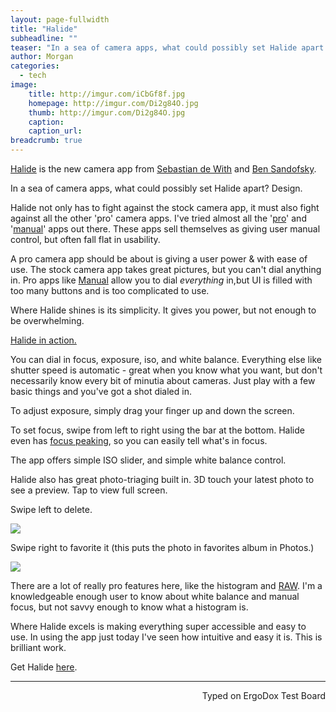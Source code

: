 ```yaml
---
layout: page-fullwidth
title: "Halide"
subheadline: ""
teaser: "In a sea of camera apps, what could possibly set Halide apart: Design."
author: Morgan
categories:
  - tech
image:
    title: http://imgur.com/iCbGf8f.jpg
    homepage: http://imgur.com/Di2g84O.jpg
    thumb: http://imgur.com/Di2g84O.jpg
    caption:
    caption_url:
breadcrumb: true
---
```


[Halide](http://halide.cam/) is the new camera app from [Sebastian de With](https://twitter.com/sdw) and [Ben Sandofsky](https://twitter.com/sandofsky).

In a sea of camera apps, what could possibly set Halide apart? Design.

Halide not only has to fight against the stock camera app, it must also fight against all the other 'pro' camera apps. I've tried almost all the '[pro](https://itunes.apple.com/us/app/id329670577?mt=8)' and '[manual](https://itunes.apple.com/us/app/manual-raw-custom-exposure-camera/id917146276?mt=8)' apps out there. These apps sell themselves as giving user manual control, but often fall flat in usability.

A pro camera app should be about is giving a user power & with ease of use. The stock camera app takes great pictures, but you can't dial anything in. Pro apps like [Manual](https://itunes.apple.com/us/app/manual-raw-custom-exposure-camera/id917146276?mt=8) allow you to dial *everything* in,but UI is filled with too many buttons and is too complicated to use.

Where Halide shines is its simplicity. It gives you power, but not enough to be overwhelming. 

<a class="embedly-card" href="https://gfycat.com/GlossyMiserlyDrafthorse">Halide in action.</a>
<script async src="//cdn.embedly.com/widgets/platform.js" charset="UTF-8"></script>

You can dial in focus, exposure, iso, and white balance. Everything else like shutter speed is automatic - great when you know what you want, but don't necessarily know every bit of minutia about cameras. Just play with a few basic things and you've got a shot dialed in.

To adjust exposure, simply drag your finger up and down the screen.

To set focus, swipe from left to right using the bar at the bottom. Halide even has [focus peaking](https://en.m.wikipedia.org/wiki/Focus_peaking), so you can easily tell what's in focus.

The app offers simple ISO slider, and simple  white balance control.

Halide also has great photo-triaging built in. 3D touch your latest photo to see a preview. Tap to view full screen.

Swipe left to delete.

![](http://imgur.com/j6TIRQW.jpg)

Swipe right to favorite it (this puts the photo in favorites album in Photos.)

![](http://imgur.com/Zw13ube.jpg)

There are a lot of really pro features here, like the histogram and [RAW](https://en.m.wikipedia.org/wiki/Raw_image_format). I'm a knowledgeable enough user to know about white balance and manual focus, but not savvy enough to know what a histogram is.

Where Halide excels is making everything super accessible and easy to use. In using the app just today I've seen how intuitive and easy it is. This is brilliant work.  

Get Halide [here](https://appsto.re/us/yTQY0.i).

---
<p align="right">Typed on ErgoDox Test Board</p>
